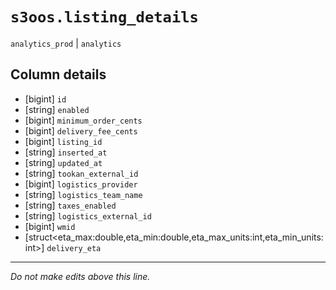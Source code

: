 # `s3oos.listing_details`
`analytics_prod` | `analytics`

## Column details
* [bigint]    `id`
* [string]    `enabled`
* [bigint]    `minimum_order_cents`
* [bigint]    `delivery_fee_cents`
* [bigint]    `listing_id`
* [string]    `inserted_at`
* [string]    `updated_at`
* [string]    `tookan_external_id`
* [bigint]    `logistics_provider`
* [string]    `logistics_team_name`
* [string]    `taxes_enabled`
* [string]    `logistics_external_id`
* [bigint]    `wmid`
* [struct<eta_max:double,eta_min:double,eta_max_units:int,eta_min_units:int>] `delivery_eta`

-------------------------------------------------------------------------------
*Do not make edits above this line.*
